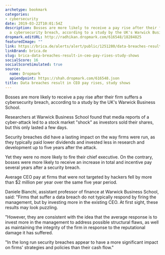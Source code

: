 ```yaml
---
archetype: bookmark
categories:
- cybersecurity
date: 2019-03-22T10:01:54Z
description: Bosses are more likely to receive a pay rise after their firm suffers
  a cybersecurity breach, according to a study by the UK's Warwick Business School.
dropmark.editURL: http://radhikan.dropmark.com/616548/18284825
featuredImage: ""
link: https://brica.de/alerts/alert/public/1251280/data-breaches-result-in-ceo-pay-rises-study-shows/
linkBrand: brica.de
slug: brica-data-breaches-result-in-ceo-pay-rises-study-shows
socialScore: 16
socialScoreSimulated: true
source:
  name: Dropmark
  apiendpoint: https://shah.dropmark.com/616548.json
title: Data breaches result in CEO pay rises, study shows
---
```

Bosses are more likely to receive a pay rise after their firm suffers a cybersecurity breach, according to a study by the UK's Warwick Business School.

Researchers at Warwick Business School found that media reports of a cyber-attack led to a stock market "shock" as investors sold their shares, but this only lasted a few days.

Security breaches did have a lasting impact on the way firms were run, as they typically paid lower dividends and invested less in research and development up to five years after the attack.

Yet they were no more likely to fire their chief executive. On the contrary, bosses were more likely to receive an increase in total and incentive pay several years after a security breach.

Average CEO pay at firms that were not targeted by hackers fell by more than $2 million per year over the same five year period.

Daniele Bianchi, assistant professor of finance at Warwick Business School, said: "Firms that suffer a data breach do not typically respond by firing the management, but by investing more in the existing CEO. At first sight, these results may look puzzling.

"However, they are consistent with the idea that the average response is to invest more in the management to address possible structural flaws, as well as maintaining the integrity of the firm in response to the reputational damage it has suffered.

"In the long run security breaches appear to have a more significant impact on firms' strategies and policies than their cash flow."

